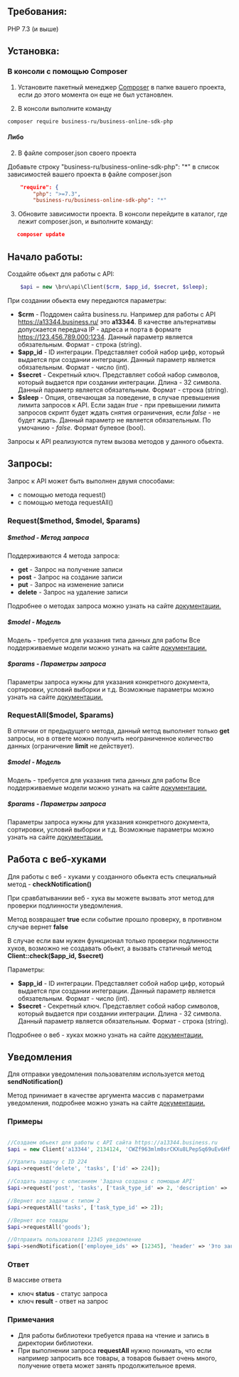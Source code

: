 ## Требования:
PHP 7.3 (и выше)
## Установка:
### В консоли с помощью Composer

1. Установите пакетный менеджер [Composer](https://getcomposer.org/) в папке вашего проекта, если до этого момента он еще не был установлен.

2. В консоли выполните команду
```
composer require business-ru/business-online-sdk-php
```

#### Либо
2. В файле composer.json своего проекта

Добавьте строку "business-ru/business-online-sdk-php": "*" в список зависимостей вашего проекта в файле composer.json

```json
    "require": {
        "php": ">=7.3",
        "business-ru/business-online-sdk-php": "*"
```

3. Обновите зависимости проекта. В консоли перейдите в каталог, где лежит composer.json, и выполните команду:
```json
   composer update
```

## Начало работы:

Создайте обьект для работы с API:

```php
	$api = new \bru\api\Client($crm, $app_id, $secret, $sleep);
```

При создании обьекта ему передаются параметры:

- **$crm** - Поддомен сайта business.ru. Например для работы с API https://a13344.business.ru/ это __a13344__. В качестве альтернативы допускается передача 
			IP - адреса и порта в формате https://123.456.789.000:1234. Данный параметр является обязательным. Формат - строка (string).
- **$app_id** - ID интеграции. Представляет собой набор цифр, который выдается при создании интеграции. Данный параметр является обязательным. Формат - число (int).
- **$secret** - Секретный ключ. Представляет собой набор символов, который выдается при создании интеграции. Длина - 32 символа. Данный параметр является обязательным. Формат - строка (string).
- **$sleep** - Опция, отвечающая за поведение, в случае превышения лимита запросов к API. Если задан *true* - при превышении лимита запросов скрипт будет ждать снятия ограничения, если *false* - не будет ждать.
			Данный параметр не является обязательным. По умочанию - *false*. Формат булевое (bool).

Запросы к API реализуются путем вызова методов у данного обьекта.

## Запросы:

Запрос к API может быть выполнен двумя способами:
- с помощью метода request()
- c помощью метода requestAll()

### Request($method, $model, $params)

##### $method - Метод запроса

Поддерживаются 4 метода запроса:

- **get** - Запрос на получение записи
- **post** - Запрос на создание записи
- **put** - Запрос на изменение записи
- **delete** - Запрос на удаление записи

Подробнее о методах запроса можно узнать на сайте [документации.](https://developers.business.ru/)

##### $model - Модель

Модель - требуется для указания типа данных для работы
Все поддерживаемые модели можно узнать на сайте [документации.](https://developers.business.ru/)

##### $params - Параметры запроса

Параметры запроса нужны для указания конкретного документа, сортировки, условий выборки и т.д.
Возможные параметры можно узнать на сайте [документации.](https://developers.business.ru/)

### RequestAll($model, $params)

В отличии от предыдущего метода, данный метод выполняет только **get** запросы, но в ответе можно получить неограниченное
количество данных (ограничение __limit__ не действует). 

##### $model - Модель

Модель - требуется для указания типа данных для работы
Все поддерживаемые модели можно узнать на сайте [документации.](https://developers.business.ru/)

##### $params - Параметры запроса

Параметры запроса нужны для указания конкретного документа, сортировки, условий выборки и т.д.
Возможные параметры можно узнать на сайте [документации.](https://developers.business.ru/)

## Работа с веб-хуками

Для работы с веб - хуками у созданного обьекта есть специальный метод - **checkNotification()**

При сравбатываниии веб - хука вы можете вызвать этот метод для проверки подлинности уведомления.

Метод возвращает __true__ если событие прошло проверку, в противном случае вернет __false__

В случае если вам нужен функционал только проверки подлинности хуков, возможно не создавать обьект,
а вызвать статичный метод __Client::check($app_id, $secret)__

Параметры:

- **$app_id** - ID интеграции. Представляет собой набор цифр, который выдается при создании интеграции. Данный параметр является обязательным. Формат - число (int).
- **$secret** - Секретный ключ. Представляет собой набор символов, который выдается при создании интеграции. Длина - 32 символа. Данный параметр является обязательным. Формат - строка (string).

Подробнее о веб - хуках можно узнать на сайте [документации.](https://developers.business.ru/)

## Уведомления

Для отправки уведомления пользователям используется метод **sendNotification()**

Метод принимает в качестве аргумента массив с параметрами уведомления, подробнее можно узнать на сайте [документации.](https://developers.business.ru/)


### Примеры

```php

//Создаем обьект для работы с API сайта https://a13344.business.ru
$api = new Client('a13344', 2134124, 'CWZf963mlm0srCKXu8LPepSq69uEv6Hf', true);

//Удалить задачу с ID 224
$api->request('delete', 'tasks', ['id' => 224]);

//Создать задачу c описанием 'Задача создана с помощью API'
$api->request('post', 'tasks', ['task_type_id' => 2, 'description' => 'Задача создана с помощью API', 'author_employee_id' => 44224]);

//Вернет все задачи с типом 2
$api->requestAll('tasks', ['task_type_id' => 2]);

//Вернет все товары
$api->requestAll('goods');

//Отправить пользователя 12345 уведомление
$api->sendNotification(['employee_ids' => [12345], 'header' => 'Это заголовок уведомления', 'message' => 'Это текст сообщения']);

```

### Ответ

В массиве ответа 
- ключ __status__ - статус запроса
- ключ __result__ - ответ на запрос

### Примечания

- Для работы библиотеки требуется права на чтение и запись в директории библиотеки.
- При выполнении запроса __requestAll__ нужно понимать, что если например запросить все товары, а товаров бывает очень много, получение ответа может занять продолжительное время.
